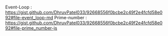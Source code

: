 Event-Loop : https://gist.github.com/DhruvPatel033/92668556f0bcbe2c49f2e4fcfd58e092#file-event_loop-md
Prime-number : https://gist.github.com/DhruvPatel033/92668556f0bcbe2c49f2e4fcfd58e092#file-prime_number-js
